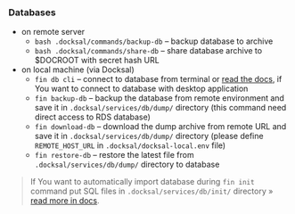 ### Databases

* on remote server
    * `bash .docksal/commands/backup-db` – backup database to archive
    * `bash .docksal/commands/share-db` – share database archive to $DOCROOT with secret hash URL
* on local machine (via Docksal)
    * `fin db cli` – connect to database from terminal or [read the docs](https://docs.docksal.io/service/db/access/), if You want to connect to database with desktop application
    * `fin backup-db` – backup the database from remote environment and save it in `.docksal/services/db/dump/` directory (this command need direct access to RDS database)
    * `fin download-db` – download the dump archive from remote URL and save it in `.docksal/services/db/dump/` directory (please define `REMOTE_HOST_URL` in `.docksal/docksal-local.env` file)
    * `fin restore-db` – restore the latest file from `.docksal/services/db/dump/` directory to database 

> If You want to automatically import database during `fin init` command put SQL files in `.docksal/services/db/init/` directory » [read more in docs](https://docs.docksal.io/service/db/import/).
